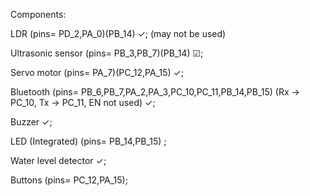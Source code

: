 Components: 

LDR                      (pins= PD_2,PA_0)(PB_14)                              ✓; (may not be used)

Ultrasonic sensor        (pins= PB_3,PB_7)(PB_14)                              ☑;

Servo motor              (pins= PA_7)(PC_12,PA_15)                             ✓;

Bluetooth                (pins= PB_6,PB_7,PA_2,PA_3,PC_10,PC_11,PB_14,PB_15) (Rx -> PC_10, Tx -> PC_11, EN not used) ✓;

Buzzer                                                                        ✓;

LED (Integrated)         (pins= PB_14,PB_15)  ;

Water level detector                                                          ✓;

Buttons                  (pins= PC_12,PA_15);
